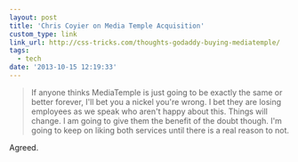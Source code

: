 ```yaml
---
layout: post
title: 'Chris Coyier on Media Temple Acquisition'
custom_type: link
link_url: http://css-tricks.com/thoughts-godaddy-buying-mediatemple/
tags:
  - tech
date: '2013-10-15 12:19:33'
---
```

>If anyone thinks MediaTemple is just going to be exactly the same or better forever, I'll bet you a nickel you're wrong. I bet they are losing employees as we speak who aren't happy about this. Things will change. I am going to give them the benefit of the doubt though. I'm going to keep on liking both services until there is a real reason to not.

Agreed.
